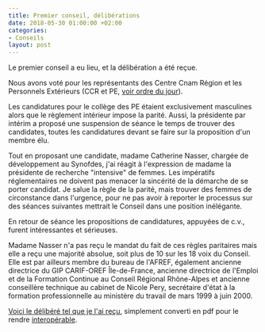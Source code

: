 ```yaml
---
title: Premier conseil, délibérations
date: 2018-05-30 01:00:00 +02:00
categories:
- Conseils
layout: post
---
```


Le premier conseil a eu lieu, et la délibération a été reçue.

Nous avons voté pour les représentants des Centre Cnam Région et les Personnels Extérieurs (CCR et PE, [voir ordre du jour](https://cnam.stephanemanet.com/articles/2018-05/premier-conseil)).

Les candidatures pour le collège des PE étaient exclusivement masculines alors que le règlement intérieur impose la parité. Aussi, la présidente par intérim a proposé une suspension de séance le temps de trouver des candidates, toutes les candidatures devant se faire sur la proposition d'un membre élu.

Tout en proposant une candidate, madame Catherine Nasser, chargée de développement au Synofdes, j'ai réagit à l'expression de madame la présidente de recherche "intensive" de femmes. Les impératifs réglementaires ne doivent pas menacer la sincérité de la démarche de se porter candidat. Je salue la règle de la parité, mais trouver des femmes de circonstance dans l'urgence, pour ne pas avoir à reporter le processus sur des séances suivantes mettrait le Conseil dans une position inélégante.

En retour de séance les propositions de candidatures, appuyées de c.v., furent intéressantes et sérieuses.

Madame Nasser n'a pas reçu le mandat du fait de ces règles paritaires mais elle a reçu une majorité absolue, soit plus de 10 sur les 18 voix du Conseil. Elle est par ailleurs membre du bureau de l'AFREF, également ancienne directrice du GIP CARIF-OREF Île-de-France, ancienne directrice de l'Emploi et de la Formation Continue au Conseil Régional Rhône-Alpes et ancienne conseillère technique au cabinet de Nicole Pery, secrétaire d'état à la formation professionnelle au ministère du travail de mars 1999 à juin 2000.

[Voici le délibéré tel que je l'ai reçu](https://cnam-my.sharepoint.com/:b:/g/personal/stephane_manet_auditeur_lecnam_net/EfXWwfLGhvpAoDhmb-VeAogBtkKcda5D6SkJLW5vwuyeLA?e=HfdoX4), simplement converti en pdf pour le rendre [interopérable](https://www.april.org/formats-ouverts-pour-quoi-faire).
